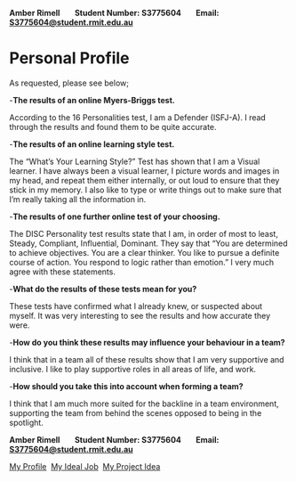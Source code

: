 **Amber Rimell&nbsp;&nbsp;&nbsp;&nbsp;&nbsp;&nbsp;&nbsp;&nbsp;Student Number: S3775604&nbsp;&nbsp;&nbsp;&nbsp;&nbsp;&nbsp;&nbsp;&nbsp;Email: S3775604@student.rmit.edu.au**

# Personal Profile

As requested, please see below;

-**The results of an online Myers-Briggs test.**

According to the 16 Personalities test, I am a Defender (ISFJ-A). I read through the results and found them to be quite accurate.

-**The results of an online learning style test.**

The “What’s Your Learning Style?” Test has shown that I am a Visual learner. I have always been a visual learner, I picture words and images in my head, and repeat them either internally, or out loud to ensure that they stick in my memory. I also like to type or write things out to make sure that I’m really taking all the information in.

-**The results of one further online test of your choosing.**

The DISC Personality test results state that I am, in order of most to least, Steady, Compliant, Influential, Dominant. They say that “You are determined to achieve objectives. You are a clear thinker. You like to pursue a definite course of action. You respond to logic rather than emotion.” I very much agree with these statements.

-**What do the results of these tests mean for you?**

These tests have confirmed what I already knew, or suspected about myself. It was very interesting to see the results and how accurate they were.

-**How do you think these results may influence your behaviour in a team?**

I think that in a team all of these results show that I am very supportive and inclusive. I like to play supportive roles in all areas of life, and work.

-**How should you take this into account when forming a team?**

I think that I am much more suited for the backline in a team environment, supporting the team from behind the scenes opposed to being in the spotlight. 

**Amber Rimell&nbsp;&nbsp;&nbsp;&nbsp;&nbsp;&nbsp;&nbsp;&nbsp;Student Number: S3775604&nbsp;&nbsp;&nbsp;&nbsp;&nbsp;&nbsp;&nbsp;&nbsp;Email: S3775604@student.rmit.edu.au**

[My Profile](https://amberrimell.github.io/introtoitassessment/myprofile) &nbsp;[My Ideal Job](https://amberrimell.github.io/introtoitassessment/myidealjob) &nbsp;[My Project Idea](https://amberrimell.github.io/introtoitassessment/myprojectidea)
